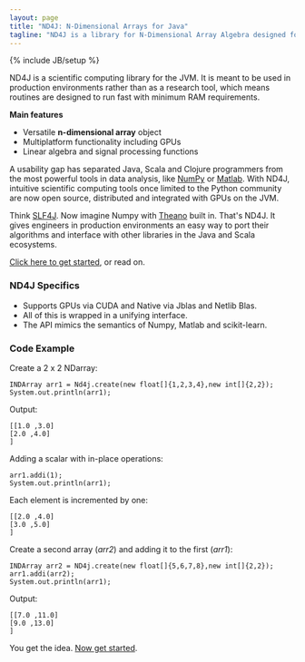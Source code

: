 ```yaml
---
layout: page
title: "ND4J: N-Dimensional Arrays for Java"
tagline: "ND4J is a library for N-Dimensional Array Algebra designed for production environments"
---
```

{% include JB/setup %}

ND4J is a scientific computing library for the JVM. It is meant to be used in production environments rather than as a research tool, which means routines are designed to run fast with minimum RAM requirements.

**Main features**

* Versatile **n-dimensional array** object
* Multiplatform functionality including GPUs
* Linear algebra and signal processing functions

A usability gap has separated Java, Scala and Clojure programmers from the most powerful tools in data analysis, like [NumPy](http://www.numpy.org/) or [Matlab](http://www.mathworks.com/). With ND4J, intuitive scientific computing tools once limited to the Python community are now open source, distributed and integrated with GPUs on the JVM.

Think [SLF4J](http://www.slf4j.org/). Now imagine Numpy with [Theano](http://deeplearning.net/software/theano/) built in. That's ND4J. It gives engineers in production environments an easy way to port their algorithms and interface with other libraries in the Java and Scala ecosystems. 

[Click here to get started](getstarted.html), or read on. 

### ND4J Specifics

* Supports GPUs via CUDA and Native via Jblas and Netlib Blas.
* All of this is wrapped in a unifying interface.
* The API mimics the semantics of Numpy, Matlab and scikit-learn.

### Code Example

Create a 2 x 2 NDarray:

    INDArray arr1 = Nd4j.create(new float[]{1,2,3,4},new int[]{2,2});
    System.out.println(arr1);

Output:

    [[1.0 ,3.0]
    [2.0 ,4.0]
    ]

Adding a scalar with in-place operations:

    arr1.addi(1);
    System.out.println(arr1);

Each element is incremented by one:

    [[2.0 ,4.0]
    [3.0 ,5.0]
    ]

Create a second array (_arr2_) and adding it to the first (_arr1_):

    INDArray arr2 = ND4j.create(new float[]{5,6,7,8},new int[]{2,2});
    arr1.addi(arr2);
    System.out.println(arr1);

Output:

    [[7.0 ,11.0]
    [9.0 ,13.0]
    ]

You get the idea. [Now get started](getstarted.html).

